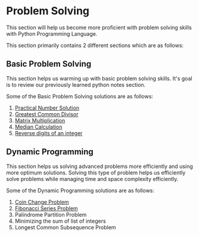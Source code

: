 # Problem Solving

This section will help us become more proficient with problem solving skills
with Python Programming Language.

This section primarily contains 2 different sections which are as follows:

## Basic Problem Solving

This section helps us warming up with basic problem solving skills. It's goal is
to review our previously learned python notes section.

Some of the Basic Problem Solving solutions are as follows:

1. [Practical Number Solution](basic/practical_number.py)
2. [Greatest Common Divisor](basic/gcd.py)
3. [Matrix Multiplication](basic/matrix_multiplication.py)
4. [Median Calculation](basic/median.py)
5. [Reverse digits of an integer](basic/reverse_digits.py)


## Dynamic Programming

This section helps us solving advanced problems more efficiently and using more
optimum solutions. Solving this type of problem helps us efficiently solve
problems while managing time and space complexity efficiently.

Some of the Dynamic Programming solutions are as follows:

1. [Coin Change Problem](dp/coin_change.py)
2. [Fibonacci Series Problem](dp/fibonacci.py)
3. Palindrome Partition Problem
4. Minimizing the sum of list of integers
5. Longest Common Subsequence Problem
